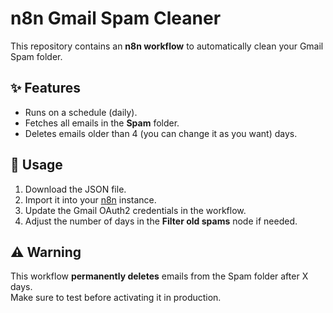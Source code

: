 # n8n Gmail Spam Cleaner

This repository contains an **n8n workflow** to automatically clean your Gmail Spam folder.

## ✨ Features
- Runs on a schedule (daily).
- Fetches all emails in the **Spam** folder.
- Deletes emails older than 4 (you can change it as you want) days.

## 🚀 Usage
1. Download the JSON file.
2. Import it into your [n8n](https://n8n.io) instance.
3. Update the Gmail OAuth2 credentials in the workflow.
4. Adjust the number of days in the **Filter old spams** node if needed.

## ⚠️ Warning
This workflow **permanently deletes** emails from the Spam folder after X days.  
Make sure to test before activating it in production.

